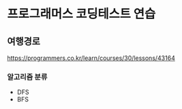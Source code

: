 # 프로그래머스 코딩테스트 연습

## 여행경로

<a href="https://programmers.co.kr/learn/courses/30/lessons/43164">https://programmers.co.kr/learn/courses/30/lessons/43164</a>

### 알고리즘 분류

- DFS
- BFS
